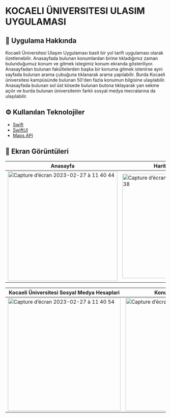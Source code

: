 # KOCAELI ÜNIVERSITESI ULASIM UYGULAMASI 
## :calling: Uygulama Hakkında 
Kocaeli Üniversitesi Ulaşım Uygulaması basit bir yol tarifi uygulaması olarak özetlenebilir.
Anasayfada bulunan konumlardan birine tıkladığımız zaman bulunduğumuz konum ve gitmek istegimiz konum ekranda gösteriliyor.
Anasayfadan bulunan fakültelerden başka bir konuma gitmek istenirse ayni sayfada bulunan arama çubuğuna tıklanarak arama yapılabilir. Burda Kocaeli üniversitesi kampüsünde bulunan 50'den fazla konumun bilgisine ulaşılabilir. Anasayfada bulunan sol üst kösede bulunan butona tıklayarak yan sekme açılır ve burda bulunan üniversitenin farklı sosyal medya mecralarına da ulaşılabilir.
## :gear: Kullanılan Teknolojiler
- [Swift](https://developer.apple.com/swift/)
- [SwiftUI](https://developer.apple.com/xcode/swiftui/)
- [Maps API](https://developer.apple.com/documentation/mapkit/map)

## :camera_flash: Ekran Görüntüleri

| Anasayfa | Harita ve Konum |
| --- | --- |
| <img width="344" alt="Capture d’écran 2023-02-27 à 11 40 44" src="https://user-images.githubusercontent.com/80275552/221515612-66c06ee8-5282-48a2-a982-e042d4a239d7.png"> | <img width="327" alt="Capture d’écran 2023-02-27 à 11 41 38" src="https://user-images.githubusercontent.com/80275552/221516454-aca8eb7b-c19a-425a-b5c2-6a5a72447205.png"> |


| Kocaeli Üniversitesi Sosyal Medya Hesaplari | Konum Arama Sayfasi |  
| --- | --- |
| <img width="354" alt="Capture d’écran 2023-02-27 à 11 40 54" src="https://user-images.githubusercontent.com/80275552/221516020-5ddbedc5-ea72-4831-90e0-3256e591404b.png"> | <img width="354" alt="Capture d’écran 2023-02-27 à 11 41 11" src="https://user-images.githubusercontent.com/80275552/221516215-213cd58f-e763-4b2b-adf7-f707d90550ea.png"> |


